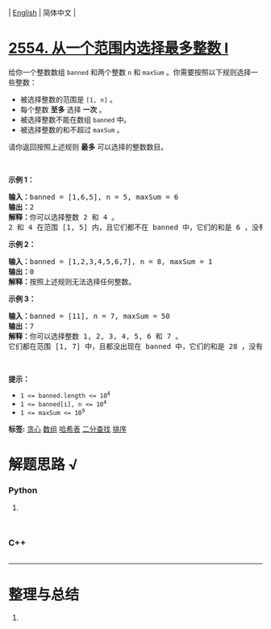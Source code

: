 | [English](README_EN.md) | 简体中文 |

# [2554. 从一个范围内选择最多整数 I](https://leetcode.cn/problems/maximum-number-of-integers-to-choose-from-a-range-i)
<p>给你一个整数数组&nbsp;<code>banned</code>&nbsp;和两个整数&nbsp;<code>n</code> 和&nbsp;<code>maxSum</code>&nbsp;。你需要按照以下规则选择一些整数：</p>

<ul>
	<li>被选择整数的范围是&nbsp;<code>[1, n]</code>&nbsp;。</li>
	<li>每个整数 <strong>至多</strong>&nbsp;选择 <strong>一次</strong>&nbsp;。</li>
	<li>被选择整数不能在数组&nbsp;<code>banned</code>&nbsp;中。</li>
	<li>被选择整数的和不超过&nbsp;<code>maxSum</code>&nbsp;。</li>
</ul>

<p>请你返回按照上述规则 <strong>最多</strong>&nbsp;可以选择的整数数目。</p>

<p>&nbsp;</p>

<p><strong>示例 1：</strong></p>

<pre><b>输入：</b>banned = [1,6,5], n = 5, maxSum = 6
<b>输出：</b>2
<b>解释：</b>你可以选择整数 2 和 4 。
2 和 4 在范围 [1, 5] 内，且它们都不在 banned 中，它们的和是 6 ，没有超过 maxSum 。
</pre>

<p><strong>示例 2：</strong></p>

<pre><b>输入：</b>banned = [1,2,3,4,5,6,7], n = 8, maxSum = 1
<b>输出：</b>0
<b>解释：</b>按照上述规则无法选择任何整数。
</pre>

<p><strong>示例 3：</strong></p>

<pre><b>输入：</b>banned = [11], n = 7, maxSum = 50
<b>输出：</b>7
<b>解释：</b>你可以选择整数 1, 2, 3, 4, 5, 6 和 7 。
它们都在范围 [1, 7] 中，且都没出现在 banned 中，它们的和是 28 ，没有超过 maxSum 。
</pre>

<p>&nbsp;</p>

<p><strong>提示：</strong></p>

<ul>
	<li><code>1 &lt;= banned.length &lt;= 10<sup>4</sup></code></li>
	<li><code>1 &lt;= banned[i], n &lt;= 10<sup>4</sup></code></li>
	<li><code>1 &lt;= maxSum &lt;= 10<sup>9</sup></code></li>
</ul>

**标签:**  [贪心](https://leetcode.cn/tag/greedy) [数组](https://leetcode.cn/tag/array) [哈希表](https://leetcode.cn/tag/hash-table) [二分查找](https://leetcode.cn/tag/binary-search) [排序](https://leetcode.cn/tag/sorting) 
# 解题思路 √

### Python

1. 

```python

```


```python

```

### C++

```cpp

```

---



# 整理与总结

1. 